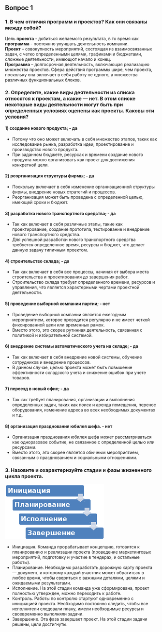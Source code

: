 ## Вопрос 1 
### 1.	В чем отличия программ и проектов? Как они связаны между собой?
Цель **проекта** - добиться желаемого результата, в то время как **программа** - постоянно улучшать деятельность компании.  
**Проект** – совокупность мероприятий, состоящая из взаимосвязанных задач, с четко определенными целями, графиками и бюджетами, сложные деятельности, имеющют начало и конец.  
**Программа** – долгосрочная деятельность, включающая реализацию множества проектов. Сфера действия программы шире, чем проекта, поскольку она включает в себя работу не одного, а множества различных функциональных блоков.  
### 2.	Определите, какие виды деятельности из списка относятся к проектам, а какие — нет. В этом списке некоторые виды деятельности могут быть при определенных условиях оценены как проекты. Каковы эти условия?
#### 1)	создание нового продукта; - да 
- Потому что оно может включать в себя множество этапов, таких как исследование рынка, разработка идеи, проектирование и производство нового продукта.
- При заданном бюджете, ресурсах и времени создание нового продукта можно организовать как проект для достижения конкретной цели.
#### 2)	реорганизация структуры фирмы; - да
- Поскольку включает в себя изменение организационной структуры фирмы, внедрение новых стратегий и процессов. 
- Реорганизация может быть проведена с определенной целью, имеющей сроки и бюджет.
#### 3)	разработка нового транспортного средства; - да
- Так как включает в себя различные этапы, такие как проектирование, создание прототипа, тестирование и внедрение нового транспортного средства. 
- Для успешной разработки нового транспортного средства требуется определенное время, ресурсы и бюджет, что делает данную задачу типичным проектом.
#### 4)	строительство склада; - да
- Так как включает в себя все процессы, начиная от выбора места строительства и проектирования до завершения работ. 
- Строительство склада требует определенного времени, ресурсов и управления, что является характерными чертами проектной деятельности.
#### 5)	проведение выборной компании партии; - нет
- Проведение выборной компании является ежегодным мероприятием, которое проводится регулярно и не имеет четкой фиксированной цели или временных рамок. 
- Вместо этого, это скорее рутинная деятельность, связанная с политикой и избирательной системой.
#### 6)	внедрение системы автоматического учета на складе; - да
- Так как включает в себя внедрение новой системы, обучение сотрудников и внедрение процессов. 
- В данном случае, целью проекта может быть повышение эффективности складского учета и снижение ошибок при учете товаров.
#### 7)	переезд в новый офис; - да 
- Так как требует планирования, организации и выполнения определенных задач, таких как поиск и аренда помещения, перенос оборудования, изменение адреса во всех необходимых документах и т.д.
#### 8)	организация празднования юбилея шефа. - нет
- Организация празднования юбилея шефа может рассматриваться как одноразовое событие, не связанное с определенной целью или ресурсами. 
- Вместо этого, это скорее является обычным мероприятием, связанным с празднованием и социальными отношениями.
### 3. Назовите и охарактеризуйте стадии и фазы жизненного цикла проекта.
![Матрица заинтересованности](img-jh5Kqt.png)
-	Инициация. Команда прорабатывает концепцию, готовится к планированию и реализации проекта (проведение маркетинговых мероприятий, подготовку и участие в тендерах, и остальные работы).
-	Планирование. Необходимо разработать дорожную карту проекта — документ, к которому каждый участник может обратиться в любое время, чтобы свериться с важными деталями, целями и ожидаемыми результатами.
-	Исполнение. На этой стадии команда уже сформирована, проект полностью утвержден, можно переходить к работе.
-	Контроль. Работы по контролю стартуют одновременно с инициацией проекта. Необходимо постоянно следить, чтобы все исполнители следовали плану, имели необходимые ресурсы и своевременно выполняли задачи.
-	Завершение. Эта фаза завершает проект. На этой стадии задачи решены, цели достигнуты.
